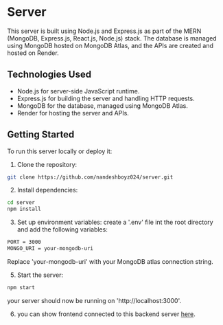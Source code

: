 # Server

This server is built using Node.js and Express.js as part of the MERN (MongoDB, Express.js, React.js, Node.js) stack. The database is managed using MongoDB hosted on MongoDB Atlas, and the APIs are created and hosted on Render.

## Technologies Used

- Node.js for server-side JavaScript runtime.
- Express.js for building the server and handling HTTP requests.
- MongoDB for the database, managed using MongoDB Atlas.
- Render for hosting the server and APIs.

## Getting Started

To run this server locally or deploy it:

1. Clone the repository:

```bash
git clone https://github.com/nandeshboyz024/server.git
```

2. Install dependencies:
```bash
cd server
npm install
```
3. Set up environment variables:
create a '.env' file int the root directory and add the following variables:

```bash
PORT = 3000
MONGO_URI = your-mongodb-uri
```

Replace 'your-mongodb-uri' with your MongoDB atlas connection string.

5. Start the server:

```bash
npm start
```

your server should now be running on 'http://localhost:3000'.

6. you can show frontend connected to this backend server [here](https://nandeshboyz-dashboard.netlify.app/).
